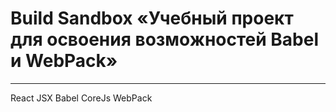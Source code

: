 # Build Sandbox «Учебный проект для освоения возможностей Babel и WebPack»
---
React
JSX
Babel
CoreJs
WebPack